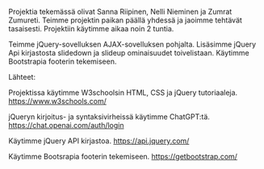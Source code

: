 Projektia tekemässä olivat Sanna Riipinen, Nelli Nieminen ja Zumrat Zumureti. Teimme projektin paikan päällä yhdessä ja jaoimme tehtävät tasaisesti. Projektiin käytimme aikaa noin 2 tuntia.

Teimme jQuery-sovelluksen AJAX-sovelluksen pohjalta. Lisäsimme jQuery Api kirjastosta slidedown ja slideup ominaisuudet toivelistaan. Käytimme Bootstrapia footerin tekemiseen. 

Lähteet:

Projektissa käytimme W3schoolsin HTML, CSS ja jQuery tutoriaaleja. https://www.w3schools.com/ 

jQueryn kirjoitus- ja syntaksivirheissä käytimme ChatGPT:tä. https://chat.openai.com/auth/login

Käytimme jQuery API kirjastoa. https://api.jquery.com/

Käytimme Bootsrapia footerin tekemiseen. https://getbootstrap.com/





